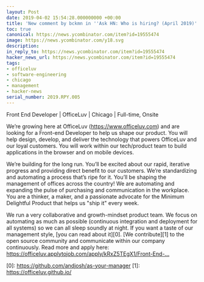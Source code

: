 ```yaml
---
layout: Post
date: 2019-04-02 15:54:28.000000000 +00:00
title: 'New comment by bckmn in ''Ask HN: Who is hiring? (April 2019)'''
toc: true
canonical: https://news.ycombinator.com/item?id=19555474
image: https://news.ycombinator.com/y18.svg
description:
in_reply_to: https://news.ycombinator.com/item?id=19555474
hacker_news_url: https://news.ycombinator.com/item?id=19555474
tags:
- officeluv
- software-engineering
- chicago
- management
- hacker-news
serial_number: 2019.RPY.005
---
```

<p>Front End Developer | OfficeLuv | Chicago | Full-time, Onsite<p>We’re growing here at OfficeLuv (<a href="https://www.officeluv.com" rel="nofollow">https://www.officeluv.com</a>) and are looking for a Front-end Developer to help us shape our product.  You will help design, develop, and deliver the technology that powers OfficeLuv and our loyal customers. You will work within our tech/product team to build applications in the browser and on mobile devices.<p>We’re building for the long run. You’ll be excited about our rapid, iterative progress and providing direct benefit to our customers. We’re standardizing and automating a process that’s ripe for it. You’ll be shaping the management of offices across the country! We are automating and expanding the pulse of purchasing and communication in the workplace. You are a thinker, a maker, and a passionate advocate for the Minimum Delightful Product that helps us "ship it" every week.<p>We run a very collaborative and growth-mindset product team. We focus on automating as much as possible (continuous integration and deployment for all systems) so we can all sleep soundly at night. If you want a taste of our management style, [you can read about it][0]. [We contribute][1] to the open source community and communicate within our company continuously. Read more and apply here:  <a href="https://officeluv.applytojob.com/apply/kRxZ5TEgX1/Front-End-Developer" rel="nofollow">https://officeluv.applytojob.com/apply/kRxZ5TEgX1/Front-End-...</a><p>[0]: <a href="https://github.com/andjosh/as-your-manager" rel="nofollow">https://github.com/andjosh/as-your-manager</a>
[1]: <a href="https://officeluv.github.io/" rel="nofollow">https://officeluv.github.io/</a></p>
